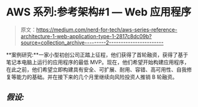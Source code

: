 # AWS 系列:参考架构#1 — Web 应用程序

> 原文：<https://medium.com/nerd-for-tech/aws-series-reference-architecture-1-web-application-type-1-2817c8dc09b?source=collection_archive---------2----------------------->

**案例研究:**一家小型初创公司正踏上征程，他们获得了首轮融资，获得了基于笔记本电脑上运行的应用程序的最低 MVP。现在，他们希望开始构建应用程序，在此之前，他们希望立即构建具有安全、可扩展、耐用、容错、高可用性、自我修复等能力的基础。并在接下来的几个月里继续向风险投资人推销 B 轮融资。

## ***假设:***